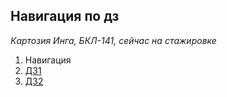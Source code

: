 ## Навигация по дз
*Картозия Инга, БКЛ-141, сейчас на стажировке*

1.  Навигация
2.  [ДЗ1](./HW1)
3.  [ДЗ2](./HW2)
